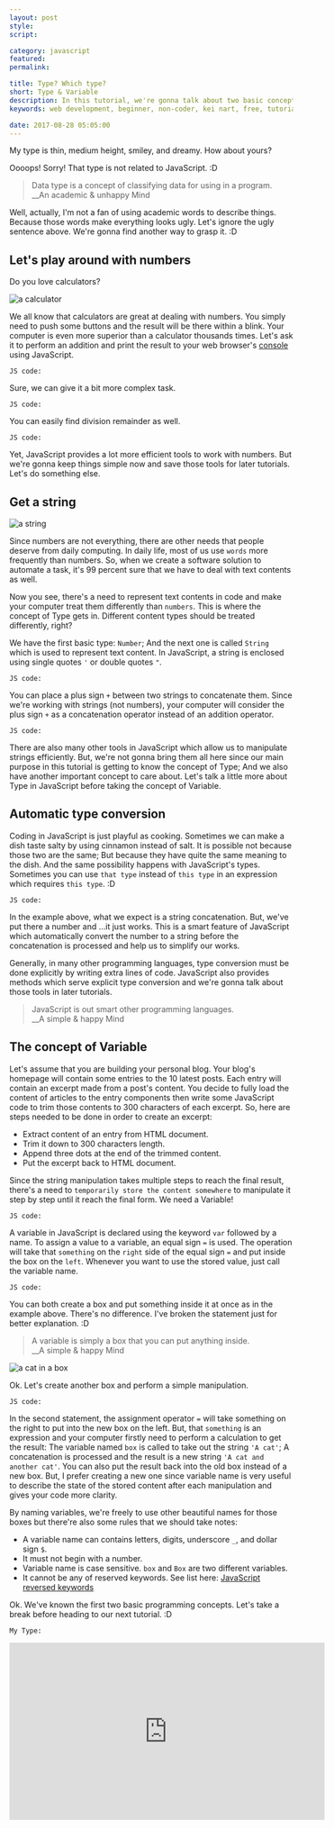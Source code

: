 ```yaml
---
layout: post
style:
script:

category: javascript
featured:
permalink:

title: Type? Which type?
short: Type & Variable
description: In this tutorial, we're gonna talk about two basic concepts in programming (Type & Variable); <br>And have a gentle introduction to the most two common Types. <br>Let's get started with the concept of Type.
keywords: web development, beginner, non-coder, kei nart, free, tutorial, coding, programming, code nart, javascript, type, number, string, variable

date: 2017-08-28 05:05:00
---
```


My type is thin, medium height, smiley, and dreamy. How about yours?

Oooops! Sorry! That type is not related to JavaScript. :D

> Data type is a concept of classifying data for using in a program.  
> \_\_An academic & unhappy Mind

Well, actually, I'm not a fan of using academic words to describe things. Because
those words make everything looks ugly. Let's ignore the ugly sentence above.
We're gonna find another way to grasp it. :D

## Let's play around with numbers

Do you love calculators?

![a calculator](/images/javascript/2/calculator.jpg)

We all know that calculators are great at dealing with numbers. You simply need
to push some buttons and the result will be there within a blink. Your computer
is even more superior than a calculator thousands times. Let's ask it to perform
an addition and print the result to your web browser's
[console](https://codenart.github.io/smart/#the-baby-first-javascript-statements)
using JavaScript.

`JS code:`
<script src="https://gist.github.com/codenart/50eb5a9b1c7e7bcc92ddfcb38f15c3e4.js">
</script>

Sure, we can give it a bit more complex task.

`JS code:`
<script src="https://gist.github.com/codenart/4549a1ae9566cee8c5d016fe0e0fcec6.js">
</script>

You can easily find division remainder as well.

`JS code:`
<script src="https://gist.github.com/codenart/ae8da240dc80c8cd5bee4fc663b9cec7.js">
</script>

Yet, JavaScript provides a lot more efficient tools to work with numbers. But
we're gonna keep things simple now and save those tools for later tutorials.
Let's do something else.

## Get a string

![a string](/images/javascript/2/string.jpg)

Since numbers are not everything, there are other needs that people deserve from
daily computing. In daily life, most of us use `words` more frequently than
numbers. So, when we create a software solution to automate a task, it's 99
percent sure that we have to deal with text contents as well.

Now you see, there's a need to represent text contents in code and make your
computer treat them differently than `numbers`. This is where the concept of
Type gets in. Different content types should be treated differently, right?

We have the first basic type: `Number`; And the next one is called `String`
which is used to represent text content. In JavaScript, a string is enclosed
using single quotes `'` or double quotes `"`.

`JS code:`
<script src="https://gist.github.com/codenart/04c89eaaa262adcdefbb5e21bdcf5721.js">
</script>

You can place a plus sign `+` between two strings to concatenate them. Since
we're working with strings (not numbers), your computer will consider the plus
sign `+` as a concatenation operator instead of an addition operator.

`JS code:`
<script src="https://gist.github.com/codenart/091d76fcb44a1541f31d36b575217ed4.js">
</script>

There are also many other tools in JavaScript which allow us to manipulate strings
efficiently. But, we're not gonna bring them all here since our main purpose in
this tutorial is getting to know the concept of Type; And we also have another
important concept to care about. Let's talk a little more about Type in JavaScript
before taking the concept of Variable.

## Automatic type conversion

Coding in JavaScript is just playful as cooking. Sometimes we can make a dish
taste salty by using cinnamon instead of salt. It is possible not because those
two are the same; But because they have quite the same meaning to the dish. And
the same possibility happens with JavaScript's types. Sometimes you can use `that
type` instead of `this type` in an expression which requires `this type`. :D

`JS code:`
<script src="https://gist.github.com/codenart/22ab375e9ab434ad549ec21ee64cd1f6.js">
</script>

In the example above, what we expect is a string concatenation. But, we've put
there a number and ...it just works. This is a smart feature of JavaScript which
automatically convert the number to a string before the concatenation is
processed and help us to simplify our works.

Generally, in many other programming languages, type conversion must be done
explicitly by writing extra lines of code. JavaScript also provides methods which
serve explicit type conversion and we're gonna talk about those tools in later tutorials.

> JavaScript is out smart other programming languages.  
> \_\_A simple & happy Mind

## The concept of Variable

Let's assume that you are building your personal blog. Your blog's homepage will
contain some entries to the 10 latest posts. Each entry will contain an excerpt
made from a post's content. You decide to fully load the content of articles to
the entry components then write some JavaScript code to trim those contents to
300 characters of each excerpt. So, here are steps needed to be done in order to
create an excerpt:

- Extract content of an entry from HTML document.
- Trim it down to 300 characters length.
- Append three dots at the end of the trimmed content.
- Put the excerpt back to HTML document.

Since the string manipulation takes multiple steps to reach the final result,
there's a need to `temporarily store the content somewhere` to manipulate it step
by step until it reach the final form. We need a Variable!

`JS code:`
<script src="https://gist.github.com/codenart/0d154adf692c8117c4bf933ac76176b5.js">
</script>

A variable in JavaScript is declared using the keyword `var` followed by a name.
To assign a value to a variable, an equal sign `=` is used. The operation will
take that `something` on the `right` side of the equal sign `=` and put inside
the box on the `left`. Whenever you want to use the stored value, just call the
variable name.

`JS code:`
<script src="https://gist.github.com/codenart/d07b0efd36b06a29f95eab9690efd8d2.js">
</script>

You can both create a box and put something inside it at once as in the example
above. There's no difference. I've broken the statement just for better explanation. :D

> A variable is simply a box that you can put anything inside.  
> \_\_A simple & happy Mind

![a cat in a box](/images/javascript/2/cat.jpg)

Ok. Let's create another box and perform a simple manipulation.

`JS code:`
<script src="https://gist.github.com/codenart/1e8bc0361bfa04545427eef9c61c2389.js">
</script>

In the second statement, the assignment operator `=` will take something on the
right to put into the new box on the left. But, that `something` is an expression
and your computer firstly need to perform a calculation to get the result: The
variable named `box` is called to take out the string `'A cat'`; A concatenation
is processed and the result is a new string `'A cat and another cat'`. You can
also put the result back into the old box instead of a new box. But, I prefer
creating a new one since variable name is very useful to describe the state of
the stored content after each manipulation and gives your code more clarity.

By naming variables, we're freely to use other beautiful names for those boxes
but there're also some rules that we should take notes:

- A variable name can contains letters, digits, underscore `_`, and dollar sign `$`.
- It must not begin with a number.
- Variable name is case sensitive. `box` and `Box` are two different variables.
- It cannot be any of reserved keywords. See list here:
[JavaScript reversed keywords](https://www.w3schools.com/js/js_reserved.asp)

Ok. We've known the first two basic programming concepts. Let's take a break
before heading to our next tutorial. :D

`My Type:`
<div class="embed">
   <iframe width="560" height="315"
           src="https://www.youtube.com/embed/W72LiPMNs9E"
           frameborder="0" allowfullscreen>
   </iframe>
</div>
